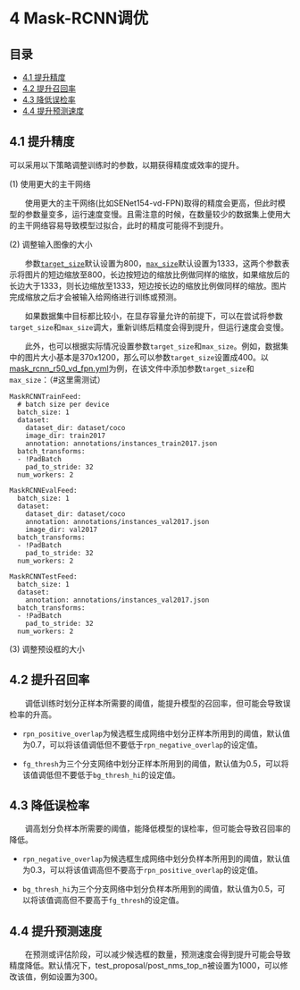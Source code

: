 # 4 Mask-RCNN调优

## 目录
* [4.1 提升精度](#41-提升精度)
* [4.2 提升召回率](#42-提升召回率)
* [4.3 降低误检率](#43-降低误检率)
* [4.4 提升预测速度](#44-提升预测速度)

## 4.1 提升精度

可以采用以下策略调整训练时的参数，以期获得精度或效率的提升。

(1) 使用更大的主干网络

&emsp;&emsp;使用更大的主干网络(比如SENet154-vd-FPN)取得的精度会更高，但此时模型的参数量变多，运行速度变慢。且需注意的时候，在数量较少的数据集上使用大的主干网络容易导致模型过拟合，此时的精度可能得不到提升。

(2) 调整输入图像的大小

&emsp;&emsp;参数[`target_size`](https://github.com/PaddlePaddle/models/blob/e0f58e800069da7fdb70e2113b6383683d82bd43/PaddleCV/PaddleDetection/ppdet/data/data_feed.py#L554)默认设置为800，[`max_size`](https://github.com/PaddlePaddle/models/blob/e0f58e800069da7fdb70e2113b6383683d82bd43/PaddleCV/PaddleDetection/ppdet/data/data_feed.py#L555)默认设置为1333，这两个参数表示将图片的短边缩放至800，长边按短边的缩放比例做同样的缩放，如果缩放后的长边大于1333，则长边缩放至1333，短边按长边的缩放比例做同样的缩放。图片完成缩放之后才会被输入给网络进行训练或预测。

&emsp;&emsp;如果数据集中目标都比较小，在显存容量允许的前提下，可以在尝试将参数`target_size`和`max_size`调大，重新训练后精度会得到提升，但运行速度会变慢。

&emsp;&emsp;此外，也可以根据实际情况设置参数`target_size`和`max_size`。例如，数据集中的图片大小基本是370x1200，那么可以参数`target_size`设置成400。以[mask_rcnn_r50_vd_fpn.yml]()为例，在该文件中添加参数`target_size`和`max_size`：（#这里需测试）
```
MaskRCNNTrainFeed:
  # batch size per device
  batch_size: 1
  dataset:
    dataset_dir: dataset/coco
    image_dir: train2017
    annotation: annotations/instances_train2017.json
  batch_transforms:
  - !PadBatch
    pad_to_stride: 32
  num_workers: 2

MaskRCNNEvalFeed:
  batch_size: 1
  dataset:
    dataset_dir: dataset/coco
    annotation: annotations/instances_val2017.json
    image_dir: val2017
  batch_transforms:
  - !PadBatch
    pad_to_stride: 32
  num_workers: 2

MaskRCNNTestFeed:
  batch_size: 1
  dataset:
    annotation: annotations/instances_val2017.json
  batch_transforms:
  - !PadBatch
    pad_to_stride: 32
  num_workers: 2
```
(3) 调整预设框的大小

## 4.2 提升召回率

&emsp;&emsp;调低训练时划分正样本所需要的阈值，能提升模型的召回率，但可能会导致误检率的升高。
* `rpn_positive_overlap`为候选框生成网络中划分正样本所用到的阈值，默认值为0.7，可以将该值调低但不要低于`rpn_negative_overlap`的设定值。

* `fg_thresh`为三个分支网络中划分正样本所用到的阈值，默认值为0.5，可以将该值调低但不要低于`bg_thresh_hi`的设定值。

## 4.3 降低误检率

&emsp;&emsp;调高划分负样本所需要的阈值，能降低模型的误检率，但可能会导致召回率的降低。

* `rpn_negative_overlap`为候选框生成网络中划分负样本所用到的阈值，默认值为0.3，可以将该值调高但不要高于`rpn_positive_overlap`的设定值。

* `bg_thresh_hi`为三个分支网络中划分负样本所用到的阈值，默认值为0.5，可以将该值调高但不要高于`fg_thresh`的设定值。


## 4.4 提升预测速度

&emsp;&emsp;在预测或评估阶段，可以减少候选框的数量，预测速度会得到提升可能会导致精度降低。默认情况下，test_proposal/post_nms_top_n被设置为1000，可以修改该值，例如设置为300。
